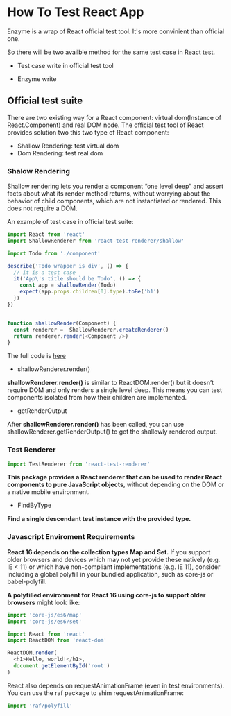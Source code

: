# How To Test React App

Enzyme is a wrap of React official test tool. It's more convinient than official one.

So there will be two availble method for the same test case in React test.

- Test case write in official test tool

- Enzyme write

## Official test suite

There are two existing way for a React component: virtual dom(Instance of React.Component) and real DOM node. The official test tool of React provides solution two this two type of React component:

- Shallow Rendering: test virtual dom
- Dom Rendering: test real dom

### Shalow Rendering

Shallow rendering lets you render a component “one level deep” and assert facts about what its render method returns, without worrying about the behavior of child components, which are not instantiated or rendered. This does not require a DOM.

An example of test case in official test suite:

```javascript
import React from 'react'
import ShallowRenderer from 'react-test-renderer/shallow'

import Todo from './component'

describe('Todo wrapper is div', () => {
  // it is a test case
  it('App\'s title should be Todo', () => {
    const app = shallowRender(Todo)
    expect(app.props.children[0].type).toBe('h1')
  })
})


function shallowRender(Component) {
  const renderer =  ShallowRenderer.createRenderer()
  return renderer.render(<Component />)
}
```

The full code is <a href="../../../../src/test/01.demo"> here</a>

- shallowRenderer.render()

**shallowRenderer.render()** is similar to ReactDOM.render() but it doesn’t require DOM and only renders a single level deep. This means you can test components isolated from how their children are implemented.

- getRenderOutput

After **shallowRenderer.render()** has been called, you can use shallowRenderer.getRenderOutput() to get the shallowly rendered output.

### Test Renderer

```javascript
import TestRenderer from 'react-test-renderer'
```

**This package provides a React renderer that can be used to render React components to pure JavaScript objects**, without depending on the DOM or a native mobile environment.

- FindByType

**Find a single descendant test instance with the provided type.**

### Javascript Enviroment Requirements

**React 16 depends on the collection types Map and Set.**  If you support older browsers and devices which may not yet provide these natively (e.g. IE < 11) or which have non-compliant implementations (e.g. IE 11), consider including a global polyfill in your bundled application, such as core-js or babel-polyfill.

**A polyfilled environment for React 16 using core-js to support older browsers** might look like:

```javascript
import 'core-js/es6/map'
import 'core-js/es6/set'

import React from 'react'
import ReactDOM from 'react-dom'

ReactDOM.render(
  <h1>Hello, world!</h1>,
  document.getElementById('root')
)
```

React also depends on requestAnimationFrame (even in test environments).
You can use the raf package to shim requestAnimationFrame:

```javascript
import 'raf/polyfill'
```
